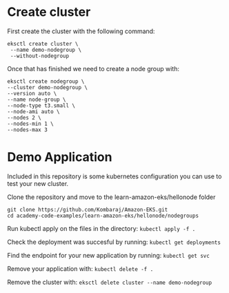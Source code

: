 
# Create cluster
First create the cluster with the following command:
```
eksctl create cluster \
 --name demo-nodegroup \
 --without-nodegroup
```

Once that has finished we need to create a node group with:
```
eksctl create nodegroup \
--cluster demo-nodegroup \
--version auto \
--name node-group \
--node-type t3.small \
--node-ami auto \
--nodes 2 \
--nodes-min 1 \
--nodes-max 3
```

# Demo Application
Included in this repository is some kubernetes configuration you can use to test your new cluster.

Clone the repository and move to the learn-amazon-eks/hellonode folder
```
git clone https://github.com/Kombaraj/Amazon-EKS.git
cd academy-code-examples/learn-amazon-eks/hellonode/nodegroups
```

Run kubectl apply on the files in the directory:
`kubectl apply -f .`

Check the deployment was succesful by running:
`kubectl get deployments`

Find the endpoint for your new application by running:
`kubectl get svc`

Remove your application with:
`kubectl delete -f .`

Remove the cluster with:
`eksctl delete cluster --name demo-nodegroup`
